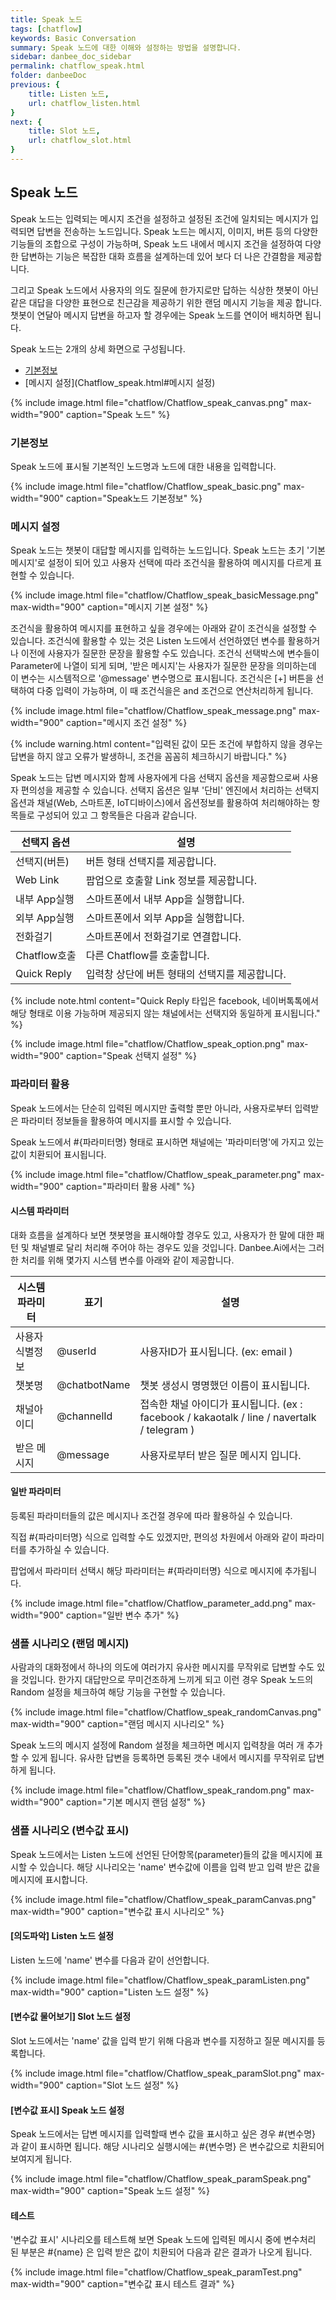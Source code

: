 ```yaml
---
title: Speak 노드
tags: [chatflow]
keywords: Basic Conversation
summary: Speak 노드에 대한 이해와 설정하는 방법을 설명합니다.
sidebar: danbee_doc_sidebar
permalink: chatflow_speak.html
folder: danbeeDoc
previous: {
    title: Listen 노드, 
    url: chatflow_listen.html
}
next: {
    title: Slot 노드,
    url: chatflow_slot.html
}
---
```


## Speak 노드

Speak 노드는 입력되는 메시지 조건을 설정하고 설정된 조건에 일치되는 메시지가 입력되면 답변을 전송하는 노드입니다.
Speak 노드는 메시지, 이미지, 버튼 등의 다양한 기능들의 조합으로 구성이 가능하며,
Speak 노드 내에서 메시지 조건을 설정하여 다양한 답변하는 기능은 복잡한 대화 흐름을 설계하는데 있어 보다 더 나은 간결함을 제공합니다.

그리고 Speak 노드에서 사용자의 의도 질문에 한가지로만 답하는 식상한 챗봇이 아닌 같은 대답을 다양한 표현으로 친근감을 제공하기 위한 랜덤 메시지 기능을 제공 합니다. 
챗봇이 연달아 메시지 답변을 하고자 할 경우에는 Speak 노드를 연이어 배치하면 됩니다. 


Speak 노드는 2개의 상세 화면으로 구성됩니다.
- [기본정보](Chatflow_speak.html#기본정보)
- [메시지 설정](Chatflow_speak.html#메시지 설정)

{% include image.html file="chatflow/Chatflow_speak_canvas.png" max-width="900" caption="Speak 노드" %}

### 기본정보

Speak 노드에 표시될 기본적인 노드명과 노드에 대한 내용을 입력합니다.

{% include image.html file="chatflow/Chatflow_speak_basic.png" max-width="900" caption="Speak노드 기본정보" %}


### 메시지 설정

Speak 노드는 챗봇이 대답할 메시지를 입력하는 노드입니다. 
Speak 노드는 초기 '기본 메시지'로 설정이 되어 있고 사용자 선택에 따라 조건식을 활용하여 메시지를 다르게 표현할 수 있습니다. 

{% include image.html file="chatflow/Chatflow_speak_basicMessage.png" max-width="900" caption="메시지 기본 설정" %}

조건식을 활용하여 메시지를 표현하고 싶을 경우에는 아래와 같이 조건식을 설정할 수 있습니다. 
조건식에 활용할 수 있는 것은 Listen 노드에서 선언하였던 변수를 활용하거나 이전에 사용자가 질문한 문장을 활용할 수도 있습니다. 
조건식 선택박스에 변수들이 Parameter에 나열이 되게 되며, '받은 메시지'는 사용자가 질문한 문장을 의미하는데 이 변수는 시스템적으로 '@message' 변수명으로 표시됩니다.
조건식은 [+] 버튼을 선택하여 다중 입력이 가능하며, 이 때 조건식을은 and 조건으로 연산처리하게 됩니다. 

{% include image.html file="chatflow/Chatflow_speak_message.png" max-width="900" caption="메시지 조건 설정" %}


{% include warning.html content="입력된 값이 모든 조건에 부합하지 않을 경우는 답변을 하지 않고 오류가 발생하니, 조건을 꼼꼼히 체크하시기 바랍니다." %}


Speak 노드는 답변 메시지와 함께 사용자에게 다음 선택지 옵션을 제공함으로써 사용자 편의성을 제공할 수 있습니다.
선택지 옵션은 일부 '단비' 엔진에서 처리하는 선택지 옵션과 채널(Web, 스마트폰, IoT디바이스)에서 옵션정보를 활용하여 처리해야하는 항목들로 구성되어 있고
그 항목들은 다음과 같습니다. 


| 선택지 옵션 | 설명 | 
|--------|-------|
| 선택지(버튼) | 버튼 형태 선택지를 제공합니다. |
| Web Link | 팝업으로 호출할 Link 정보를 제공합니다. |
| 내부 App실행 | 스마트폰에서 내부 App을 실행합니다.  |
| 외부 App실행 | 스마트폰에서 외부 App을 실행합니다.  |
| 전화걸기 | 스마트폰에서 전화걸기로 연결합니다. |
| Chatflow호출 | 다른 Chatflow를 호출합니다. |
| Quick Reply | 입력창 상단에 버튼 형태의 선택지를 제공합니다. |

{% include note.html content="Quick Reply 타입은 facebook, 네이버톡톡에서 해당 형태로 이용 가능하며 제공되지 않는 채널에서는 선택지와 동일하게 표시됩니다." %}

{% include image.html file="chatflow/Chatflow_speak_option.png" max-width="900" caption="Speak 선택지 설정" %}


### 파라미터 활용

Speak 노드에서는 단순히 입력된 메시지만 출력할 뿐만 아니라, 사용자로부터 입력받은 파라미터 정보들을 활용하여 메시지를 표시할 수 있습니다. 

Speak 노드에서 #{파라미터명} 형태로 표시하면 채널에는 '파라미터명'에 가지고 있는 값이 치환되어 표시됩니다. 

{% include image.html file="chatflow/Chatflow_speak_parameter.png" max-width="900" caption="파라미터 활용 사례" %}

#### 시스템 파라미터

대화 흐름을 설계하다 보면 챗봇명을 표시해야할 경우도 있고, 사용자가 한 말에 대한 패턴 및 채널별로 달리 처리해 주어야 하는 경우도 있을 것입니다. 
Danbee.Ai에서는 그러한 처리를 위해 몇가지 시스템 변수를 아래와 같이 제공합니다. 

| 시스템 파라미터 | 표기 | 설명 | 
|--------|-------|-------|
| 사용자 식별정보 | @userId | 사용자ID가 표시됩니다. (ex: email ) |
| 챗봇명 | @chatbotName | 챗봇 생성시 명명했던 이름이 표시됩니다.  |
| 채널아이디 | @channelId | 접속한 채널 아이디가 표시됩니다. (ex : facebook / kakaotalk / line / navertalk / telegram )  |
| 받은 메시지 | @message | 사용자로부터 받은 질문 메시지 입니다. |


#### 일반 파라미터

등록된 파라미터들의 값은 메시지나 조건절 경우에 따라 활용하실 수 있습니다. 

직접 #{파라미터명} 식으로 입력할 수도 있겠지만, 편의성 차원에서 아래와 같이 파라미터를 추가하실 수 있습니다.

팝업에서 파라미터 선택시 해당 파라미터는 #{파라미터명} 식으로 메시지에 추가됩니다.

{% include image.html file="chatflow/Chatflow_parameter_add.png" max-width="900" caption="일반 변수 추가" %}


### 샘플 시나리오 (랜덤 메시지)

사람과의 대화정에서 하나의 의도에 여러가지 유사한 메시지를 무작위로 답변할 수도 있을 것입니다. 
한가지 대답만으로 무미건조하게 느끼게 되고 
이런 경우 Speak 노드의 Random 설정을 체크하여 해당 기능을 구현할 수 있습니다. 

{% include image.html file="chatflow/Chatflow_speak_randomCanvas.png" max-width="900" caption="랜덤 메시지 시나리오" %}



Speak 노드의 메시지 설정에 Random 설정을 체크하면 메시지 입력창을 여러 개 추가할 수 있게 됩니다. 
유사한 답변을 등록하면 등록된 갯수 내에서 메시지를 무작위로 답변하게 됩니다. 

{% include image.html file="chatflow/Chatflow_speak_random.png" max-width="900" caption="기본 메시지 랜덤 설정" %}

### 샘플 시나리오 (변수값 표시)

Speak 노드에서는 Listen 노드에 선언된 단어항목(parameter)들의 값을 메시지에 표시할 수 있습니다. 
해당 시나리오는 'name' 변수값에 이름을 입력 받고 입력 받은 값을 메시지에 표시합니다.

{% include image.html file="chatflow/Chatflow_speak_paramCanvas.png" max-width="900" caption="변수값 표시 시나리오" %}

#### [의도파악] Listen 노드 설정

Listen 노드에 'name' 변수를 다음과 같이 선언합니다.

{% include image.html file="chatflow/Chatflow_speak_paramListen.png" max-width="900" caption="Listen 노드 설정" %}

#### [변수값 물어보기] Slot 노드 설정

Slot 노드에서는 'name' 값을 입력 받기 위해 다음과 변수를 지정하고 질문 메시지를 등록합니다. 

{% include image.html file="chatflow/Chatflow_speak_paramSlot.png" max-width="900" caption="Slot 노드 설정" %}

#### [변수값 표시] Speak 노드 설정

Speak 노드에서는 답변 메시지를 입력할때 변수 값을 표시하고 싶은 경우 #{변수명} 과 같이 표시하면 됩니다. 
해당 시나리오 실행시에는 #{변수명} 은 변수값으로 치환되어 보여지게 됩니다.

{% include image.html file="chatflow/Chatflow_speak_paramSpeak.png" max-width="900" caption="Speak 노드 설정" %}

#### 테스트

'변수값 표시' 시나리오를 테스트해 보면 Speak 노드에 입력된 메시시 중에 변수처리 된 부분은 #{name} 은 입력 받은 값이 치환되어 다음과 같은 결과가 나오게 됩니다. 

{% include image.html file="chatflow/Chatflow_speak_paramTest.png" max-width="900" caption="변수값 표시 테스트 결과" %}